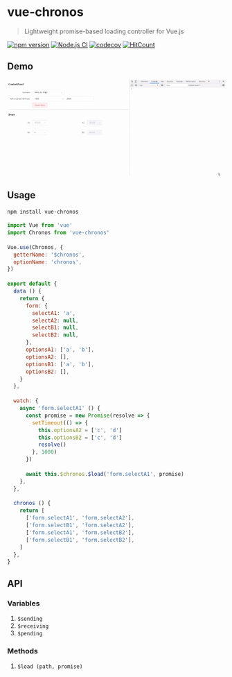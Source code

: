 # vue-chronos

> Lightweight promise-based loading controller for Vue.js

[![npm version](https://img.shields.io/npm/v/vue-chronos)](https://www.npmjs.com/package/vue-chronos)
[![Node.js CI](https://github.com/iendeavor/vue-chronos/workflows/Node.js%20CI/badge.svg?branch=develop)](https://github.com/iendeavor/vue-chronos/actions?query=workflow%3A%22Node.js+CI%22+branch%3Adevelop)
[![codecov](https://codecov.io/gh/iendeavor/vue-chronos/branch/develop/graph/badge.svg)](https://codecov.io/gh/iendeavor/vue-chronos)
[![HitCount](http://hits.dwyl.com/iendeavor/vue-chronos.svg)](http://hits.dwyl.com/iendeavor/vue-chronos)

## Demo

![Basic usage](./images/basic-usage.gif)

## Usage

```sh
npm install vue-chronos
```

```js
import Vue from 'vue'
import Chronos from 'vue-chronos'

Vue.use(Chronos, {
  getterName: '$chronos',
  optionName: 'chronos',
})

export default {
  data () {
    return {
      form: {
        selectA1: 'a',
        selectA2: null,
        selectB1: null,
        selectB2: null,
      },
      optionsA1: ['a', 'b'],
      optionsA2: [],
      optionsB1: ['a', 'b'],
      optionsB2: [],
    }
  },

  watch: {
    async 'form.selectA1' () {
      const promise = new Promise(resolve => {
        setTimeout(() => {
          this.optionsA2 = ['c', 'd']
          this.optionsB2 = ['c', 'd']
          resolve()
        }, 1000)
      })

      await this.$chronos.$load('form.selectA1', promise)
    },
  },

  chronos () {
    return [
      ['form.selectA1', 'form.selectA2'],
      ['form.selectB1', 'form.selectA2'],
      ['form.selectA1', 'form.selectB2'],
      ['form.selectB1', 'form.selectB2'],
    ]
  },
}
```

## API

### Variables
1. `$sending`
2. `$receiving`
3. `$pending`

### Methods
1. `$load (path, promise)`
